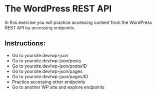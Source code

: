 # The WordPress REST API

In this exercise you will practice accessing content from the WordPress REST API by accessing endpoints.

## Instructions:

- Go to yoursite.dev/wp-json
- Go to yoursite.dev/wp-json/posts
- Go to yoursite.dev/wp-json/posts/ID
- Go to yoursite.dev/wp-json/pages
- Go to yoursite.dev/wp-json/pages/ID
- Practice accessing other endpoints
- Go to another WP site and explore endpoints